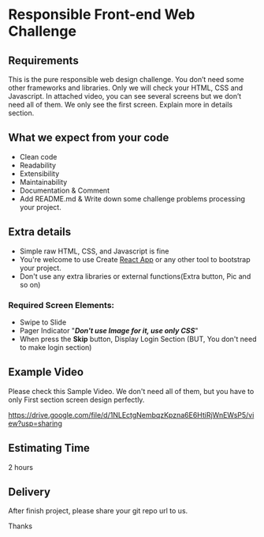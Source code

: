 # Responsible Front-end Web Challenge

## Requirements 

This is the pure responsible web design challenge. You don’t need some other frameworks and libraries. Only we will check your HTML, CSS and Javascript. In attached video, you can see several screens but we don’t need all of them. We only see the first screen. Explain more in details section. 

## What we expect from your code

* Clean code
* Readability
* Extensibility
* Maintainability
* Documentation & Comment
* Add README.md & Write down some challenge problems processing your project. 

## Extra details
* Simple raw HTML, CSS, and Javascript is fine 
* You're welcome to use Create [React App](https://reactjs.org/docs/create-a-new-react-app.html) or any other tool to bootstrap your project. 
* Don't use any extra libraries or external functions(Extra button, Pic and so on)

### Required Screen Elements: 

* Swipe to Slide
* Pager Indicator "**_Don't use Image for it, use only CSS_**"
* When press the **Skip** button, Display Login Section (BUT, You don't need to make login section)


## Example Video
Please check this Sample Video. We don't need all of them, but you have to only First section screen design perfectly. 

https://drive.google.com/file/d/1NLEctgNembqzKpzna6E6HtiRjWnEWsP5/view?usp=sharing

## Estimating Time
2 hours

## Delivery
After finish project, please share your git repo url to us.


Thanks


